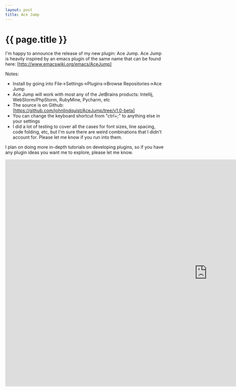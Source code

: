 ```yaml
---
layout: post
title: Ace Jump
---
```


{{ page.title }}
================

I'm happy to announce the release of my new plugin: Ace Jump.
Ace Jump is heavily inspired by an emacs plugin of the same name that can be found here: [http://www.emacswiki.org/emacs/AceJump]

Notes:

*   Install by going into File->Settings->Plugins->Browse Repositories->Ace Jump
*   Ace Jump will work with most any of the JetBrains products: Intellij, WebStorm/PhpStorm, RubyMine, Pycharm, etc
*   The source is on Github: [https://github.com/johnlindquist/AceJump/tree/v1.0-beta]
*   You can change the keyboard shortcut from "ctrl+;" to anything else in your settings
*   I did a lot of testing to cover all the cases for font sizes, line spacing, code folding, etc, but I'm sure there are weird combinations that I didn't account for. Please let me know if you run into them.

I plan on doing more in-depth tutorials on developing plugins, so if you have any plugin ideas you want me to explore, please let me know.

<iframe width="1280" height="720" src="http://www.youtube.com/embed/yK8eM50DsAY?hd=1" frameborder="0" allowfullscreen></iframe>

[http://www.emacswiki.org/emacs/AceJump]: http://www.emacswiki.org/emacs/AceJump "Emacs Ace Jump"
[https://github.com/johnlindquist/AceJump/tree/v1.0-beta]: https://github.com/johnlindquist/AceJump/tree/v1.0-beta "Ace Jump Github Repo"


